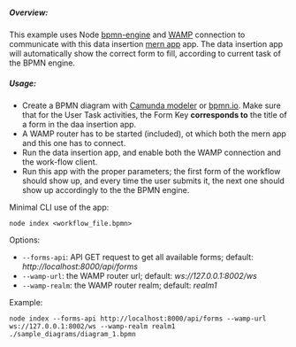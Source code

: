 ##### Overview:

This example uses Node [bpmn-engine](https://github.com/paed01/bpmn-engine) and [WAMP](http://crossbar.io/) connection to communicate with this data insertion [mern app](https://github.com/u0078867/mern-app) app. The data insertion app will automatically show the correct form to fill, according to current task of the BPMN engine.

##### Usage:

- Create a BPMN diagram with [Camunda modeler](https://camunda.org/download/modeler/) or [bpmn.io](http://demo.bpmn.io/s/start). Make sure that for the User Task activities, the Form Key **corresponds to** the title of a form in the daa insertion app.
- A WAMP router has to be started (included), ot which both the mern app and this one has to connect.
- Run the data insertion app, and enable both the WAMP connection and the work-flow client.
- Run this app with the proper parameters; the first form of the workflow should show up, and  every time the user submits it, the next one should show up accordingly to the the BPMN engine.

Minimal CLI use of the app:
```
node index <workflow_file.bpmn>
```

Options:
- ``--forms-api``: API GET request to get all available forms; default: *http://localhost:8000/api/forms*
- ``--wamp-url``: the WAMP router url; default: *ws://127.0.0.1:8002/ws*
- ``--wamp-realm``: the WAMP router realm; default: *realm1*

Example:
```
node index --forms-api http://localhost:8000/api/forms --wamp-url ws://127.0.0.1:8002/ws --wamp-realm realm1 ./sample_diagrams/diagram_1.bpmn
```
